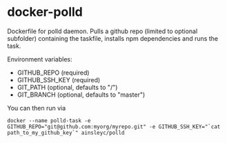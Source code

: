# docker-polld

Dockerfile for polld daemon. Pulls a github repo (limited to optional subfolder) containing the taskfile, installs npm dependencies and runs the task.

Environment variables:

- GITHUB_REPO (required)
- GITHUB_SSH_KEY (required)
- GIT_PATH (optional, defaults to "/")
- GIT_BRANCH (optional, defaults to "master")

You can then run via

```
docker --name polld-task -e GITHUB_REPO="git@github.com:myorg/myrepo.git" -e GITHUB_SSH_KEY="`cat path_to_my_github_key`" ainsleyc/polld
```
